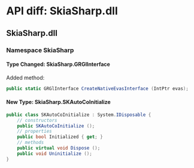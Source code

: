 # API diff: SkiaSharp.dll

## SkiaSharp.dll

### Namespace SkiaSharp

#### Type Changed: SkiaSharp.GRGlInterface

Added method:

```csharp
public static GRGlInterface CreateNativeEvasInterface (IntPtr evas);
```


#### New Type: SkiaSharp.SKAutoCoInitialize

```csharp
public class SKAutoCoInitialize : System.IDisposable {
	// constructors
	public SKAutoCoInitialize ();
	// properties
	public bool Initialized { get; }
	// methods
	public virtual void Dispose ();
	public void Uninitialize ();
}
```


